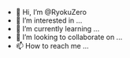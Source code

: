 - 👋 Hi, I’m @RyokuZero
- 👀 I’m interested in ...
- 🌱 I’m currently learning ...
- 💞️ I’m looking to collaborate on ...
- 📫 How to reach me ...

<!---
RyokuZero/RyokuZero is a ✨ special ✨ repository because its `README.md` (this file) appears on your GitHub profile.
You can click the Preview link to take a look at your changes.
--->
